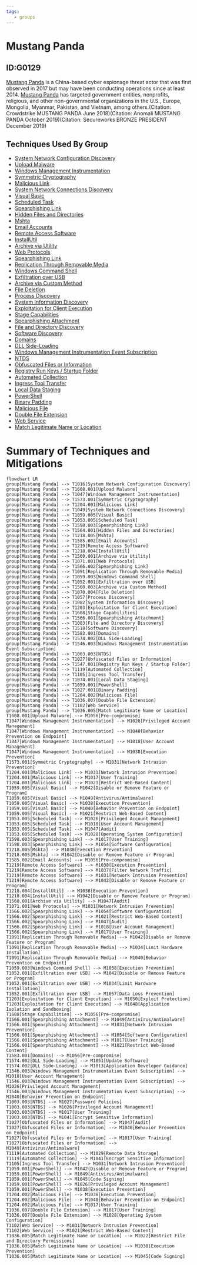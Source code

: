 ```yaml
---
tags:
   - groups
---
```

# Mustang Panda
## ID:G0129
[Mustang Panda](/mitre/groups/G0129) is a China-based cyber espionage threat actor that was first observed in 2017 but may have been conducting operations since at least 2014. [Mustang Panda](/mitre/groups/G0129) has targeted government entities, nonprofits, religious, and other non-governmental organizations in the U.S., Europe, Mongolia, Myanmar, Pakistan, and Vietnam, among others.(Citation: Crowdstrike MUSTANG PANDA June 2018)(Citation: Anomali MUSTANG PANDA October 2019)(Citation: Secureworks BRONZE PRESIDENT December 2019) 
## Techniques Used By Group
* [System Network Configuration Discovery](/mitre/techniques/T1016)
* [Upload Malware](/mitre/techniques/T1608/001)
* [Windows Management Instrumentation](/mitre/techniques/T1047)
* [Symmetric Cryptography](/mitre/techniques/T1573/001)
* [Malicious Link](/mitre/techniques/T1204/001)
* [System Network Connections Discovery](/mitre/techniques/T1049)
* [Visual Basic](/mitre/techniques/T1059/005)
* [Scheduled Task](/mitre/techniques/T1053/005)
* [Spearphishing Link](/mitre/techniques/T1598/003)
* [Hidden Files and Directories](/mitre/techniques/T1564/001)
* [Mshta](/mitre/techniques/T1218/005)
* [Email Accounts](/mitre/techniques/T1585/002)
* [Remote Access Software](/mitre/techniques/T1219)
* [InstallUtil](/mitre/techniques/T1218/004)
* [Archive via Utility](/mitre/techniques/T1560/001)
* [Web Protocols](/mitre/techniques/T1071/001)
* [Spearphishing Link](/mitre/techniques/T1566/002)
* [Replication Through Removable Media](/mitre/techniques/T1091)
* [Windows Command Shell](/mitre/techniques/T1059/003)
* [Exfiltration over USB](/mitre/techniques/T1052/001)
* [Archive via Custom Method](/mitre/techniques/T1560/003)
* [File Deletion](/mitre/techniques/T1070/004)
* [Process Discovery](/mitre/techniques/T1057)
* [System Information Discovery](/mitre/techniques/T1082)
* [Exploitation for Client Execution](/mitre/techniques/T1203)
* [Stage Capabilities](/mitre/techniques/T1608)
* [Spearphishing Attachment](/mitre/techniques/T1566/001)
* [File and Directory Discovery](/mitre/techniques/T1083)
* [Software Discovery](/mitre/techniques/T1518)
* [Domains](/mitre/techniques/T1583/001)
* [DLL Side-Loading](/mitre/techniques/T1574/002)
* [Windows Management Instrumentation Event Subscription](/mitre/techniques/T1546/003)
* [NTDS](/mitre/techniques/T1003/003)
* [Obfuscated Files or Information](/mitre/techniques/T1027)
* [Registry Run Keys / Startup Folder](/mitre/techniques/T1547/001)
* [Automated Collection](/mitre/techniques/T1119)
* [Ingress Tool Transfer](/mitre/techniques/T1105)
* [Local Data Staging](/mitre/techniques/T1074/001)
* [PowerShell](/mitre/techniques/T1059/001)
* [Binary Padding](/mitre/techniques/T1027/001)
* [Malicious File](/mitre/techniques/T1204/002)
* [Double File Extension](/mitre/techniques/T1036/007)
* [Web Service](/mitre/techniques/T1102)
* [Match Legitimate Name or Location](/mitre/techniques/T1036/005)

# Summary of Techniques and Mitigations
```mermaid
flowchart LR
group[Mustang Panda] --> T1016[System Network Configuration Discovery]
group[Mustang Panda] --> T1608.001[Upload Malware]
group[Mustang Panda] --> T1047[Windows Management Instrumentation]
group[Mustang Panda] --> T1573.001[Symmetric Cryptography]
group[Mustang Panda] --> T1204.001[Malicious Link]
group[Mustang Panda] --> T1049[System Network Connections Discovery]
group[Mustang Panda] --> T1059.005[Visual Basic]
group[Mustang Panda] --> T1053.005[Scheduled Task]
group[Mustang Panda] --> T1598.003[Spearphishing Link]
group[Mustang Panda] --> T1564.001[Hidden Files and Directories]
group[Mustang Panda] --> T1218.005[Mshta]
group[Mustang Panda] --> T1585.002[Email Accounts]
group[Mustang Panda] --> T1219[Remote Access Software]
group[Mustang Panda] --> T1218.004[InstallUtil]
group[Mustang Panda] --> T1560.001[Archive via Utility]
group[Mustang Panda] --> T1071.001[Web Protocols]
group[Mustang Panda] --> T1566.002[Spearphishing Link]
group[Mustang Panda] --> T1091[Replication Through Removable Media]
group[Mustang Panda] --> T1059.003[Windows Command Shell]
group[Mustang Panda] --> T1052.001[Exfiltration over USB]
group[Mustang Panda] --> T1560.003[Archive via Custom Method]
group[Mustang Panda] --> T1070.004[File Deletion]
group[Mustang Panda] --> T1057[Process Discovery]
group[Mustang Panda] --> T1082[System Information Discovery]
group[Mustang Panda] --> T1203[Exploitation for Client Execution]
group[Mustang Panda] --> T1608[Stage Capabilities]
group[Mustang Panda] --> T1566.001[Spearphishing Attachment]
group[Mustang Panda] --> T1083[File and Directory Discovery]
group[Mustang Panda] --> T1518[Software Discovery]
group[Mustang Panda] --> T1583.001[Domains]
group[Mustang Panda] --> T1574.002[DLL Side-Loading]
group[Mustang Panda] --> T1546.003[Windows Management Instrumentation Event Subscription]
group[Mustang Panda] --> T1003.003[NTDS]
group[Mustang Panda] --> T1027[Obfuscated Files or Information]
group[Mustang Panda] --> T1547.001[Registry Run Keys / Startup Folder]
group[Mustang Panda] --> T1119[Automated Collection]
group[Mustang Panda] --> T1105[Ingress Tool Transfer]
group[Mustang Panda] --> T1074.001[Local Data Staging]
group[Mustang Panda] --> T1059.001[PowerShell]
group[Mustang Panda] --> T1027.001[Binary Padding]
group[Mustang Panda] --> T1204.002[Malicious File]
group[Mustang Panda] --> T1036.007[Double File Extension]
group[Mustang Panda] --> T1102[Web Service]
group[Mustang Panda] --> T1036.005[Match Legitimate Name or Location]
T1608.001[Upload Malware] --> M1056[Pre-compromise]
T1047[Windows Management Instrumentation] --> M1026[Privileged Account Management]
T1047[Windows Management Instrumentation] --> M1040[Behavior Prevention on Endpoint]
T1047[Windows Management Instrumentation] --> M1018[User Account Management]
T1047[Windows Management Instrumentation] --> M1038[Execution Prevention]
T1573.001[Symmetric Cryptography] --> M1031[Network Intrusion Prevention]
T1204.001[Malicious Link] --> M1031[Network Intrusion Prevention]
T1204.001[Malicious Link] --> M1017[User Training]
T1204.001[Malicious Link] --> M1021[Restrict Web-Based Content]
T1059.005[Visual Basic] --> M1042[Disable or Remove Feature or Program]
T1059.005[Visual Basic] --> M1049[Antivirus/Antimalware]
T1059.005[Visual Basic] --> M1038[Execution Prevention]
T1059.005[Visual Basic] --> M1040[Behavior Prevention on Endpoint]
T1059.005[Visual Basic] --> M1021[Restrict Web-Based Content]
T1053.005[Scheduled Task] --> M1026[Privileged Account Management]
T1053.005[Scheduled Task] --> M1018[User Account Management]
T1053.005[Scheduled Task] --> M1047[Audit]
T1053.005[Scheduled Task] --> M1028[Operating System Configuration]
T1598.003[Spearphishing Link] --> M1017[User Training]
T1598.003[Spearphishing Link] --> M1054[Software Configuration]
T1218.005[Mshta] --> M1038[Execution Prevention]
T1218.005[Mshta] --> M1042[Disable or Remove Feature or Program]
T1585.002[Email Accounts] --> M1056[Pre-compromise]
T1219[Remote Access Software] --> M1038[Execution Prevention]
T1219[Remote Access Software] --> M1037[Filter Network Traffic]
T1219[Remote Access Software] --> M1031[Network Intrusion Prevention]
T1219[Remote Access Software] --> M1042[Disable or Remove Feature or Program]
T1218.004[InstallUtil] --> M1038[Execution Prevention]
T1218.004[InstallUtil] --> M1042[Disable or Remove Feature or Program]
T1560.001[Archive via Utility] --> M1047[Audit]
T1071.001[Web Protocols] --> M1031[Network Intrusion Prevention]
T1566.002[Spearphishing Link] --> M1054[Software Configuration]
T1566.002[Spearphishing Link] --> M1021[Restrict Web-Based Content]
T1566.002[Spearphishing Link] --> M1047[Audit]
T1566.002[Spearphishing Link] --> M1018[User Account Management]
T1566.002[Spearphishing Link] --> M1017[User Training]
T1091[Replication Through Removable Media] --> M1042[Disable or Remove Feature or Program]
T1091[Replication Through Removable Media] --> M1034[Limit Hardware Installation]
T1091[Replication Through Removable Media] --> M1040[Behavior Prevention on Endpoint]
T1059.003[Windows Command Shell] --> M1038[Execution Prevention]
T1052.001[Exfiltration over USB] --> M1042[Disable or Remove Feature or Program]
T1052.001[Exfiltration over USB] --> M1034[Limit Hardware Installation]
T1052.001[Exfiltration over USB] --> M1057[Data Loss Prevention]
T1203[Exploitation for Client Execution] --> M1050[Exploit Protection]
T1203[Exploitation for Client Execution] --> M1048[Application Isolation and Sandboxing]
T1608[Stage Capabilities] --> M1056[Pre-compromise]
T1566.001[Spearphishing Attachment] --> M1049[Antivirus/Antimalware]
T1566.001[Spearphishing Attachment] --> M1031[Network Intrusion Prevention]
T1566.001[Spearphishing Attachment] --> M1054[Software Configuration]
T1566.001[Spearphishing Attachment] --> M1017[User Training]
T1566.001[Spearphishing Attachment] --> M1021[Restrict Web-Based Content]
T1583.001[Domains] --> M1056[Pre-compromise]
T1574.002[DLL Side-Loading] --> M1051[Update Software]
T1574.002[DLL Side-Loading] --> M1013[Application Developer Guidance]
T1546.003[Windows Management Instrumentation Event Subscription] --> M1018[User Account Management]
T1546.003[Windows Management Instrumentation Event Subscription] --> M1026[Privileged Account Management]
T1546.003[Windows Management Instrumentation Event Subscription] --> M1040[Behavior Prevention on Endpoint]
T1003.003[NTDS] --> M1027[Password Policies]
T1003.003[NTDS] --> M1026[Privileged Account Management]
T1003.003[NTDS] --> M1017[User Training]
T1003.003[NTDS] --> M1041[Encrypt Sensitive Information]
T1027[Obfuscated Files or Information] --> M1047[Audit]
T1027[Obfuscated Files or Information] --> M1040[Behavior Prevention on Endpoint]
T1027[Obfuscated Files or Information] --> M1017[User Training]
T1027[Obfuscated Files or Information] --> M1049[Antivirus/Antimalware]
T1119[Automated Collection] --> M1029[Remote Data Storage]
T1119[Automated Collection] --> M1041[Encrypt Sensitive Information]
T1105[Ingress Tool Transfer] --> M1031[Network Intrusion Prevention]
T1059.001[PowerShell] --> M1042[Disable or Remove Feature or Program]
T1059.001[PowerShell] --> M1049[Antivirus/Antimalware]
T1059.001[PowerShell] --> M1045[Code Signing]
T1059.001[PowerShell] --> M1026[Privileged Account Management]
T1059.001[PowerShell] --> M1038[Execution Prevention]
T1204.002[Malicious File] --> M1038[Execution Prevention]
T1204.002[Malicious File] --> M1040[Behavior Prevention on Endpoint]
T1204.002[Malicious File] --> M1017[User Training]
T1036.007[Double File Extension] --> M1017[User Training]
T1036.007[Double File Extension] --> M1028[Operating System Configuration]
T1102[Web Service] --> M1031[Network Intrusion Prevention]
T1102[Web Service] --> M1021[Restrict Web-Based Content]
T1036.005[Match Legitimate Name or Location] --> M1022[Restrict File and Directory Permissions]
T1036.005[Match Legitimate Name or Location] --> M1038[Execution Prevention]
T1036.005[Match Legitimate Name or Location] --> M1045[Code Signing]
```